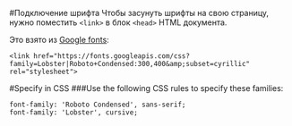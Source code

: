 #Подключение шрифта
Чтобы засунуть шрифты на свою страницу, нужно поместить <code>\<link></code>
 в блок <code>\<head\></code> HTML документа.

Это взято из [Google fonts](https://fonts.google.com):

    <link href="https://fonts.googleapis.com/css?family=Lobster|Roboto+Condensed:300,400&amp;subset=cyrillic" rel="stylesheet">
#Specify in CSS
###Use the following CSS rules to specify these families:

    font-family: 'Roboto Condensed', sans-serif;
    font-family: 'Lobster', cursive;